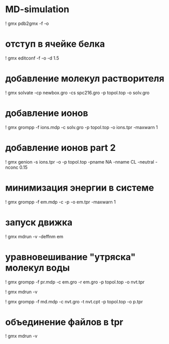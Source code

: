 # MD-simulation


! gmx pdb2gmx -f -o 
# отступ в ячейке белка
! gmx editconf -f  -o  -d 1.5
# добавление молекул растворителя
! gmx solvate -cp newbox.gro -cs spc216.gro -p topol.top -o solv.gro
# добавление ионов
! gmx grompp -f ions.mdp -c solv.gro -p topol.top -o ions.tpr -maxwarn 1
# добавление ионов part 2
! gmx genion -s ions.tpr -o -p topol.top -pname NA -nname CL -neutral -nconc 0.15
# минимизация энергии в системе
! gmx grompp -f em.mdp -c  -p -o em.tpr -maxwarn 1
# запуск движка
! gmx mdrun -v -deffnm em
# уравновешивание "утряска" молекул воды
! gmx grompp -f pr.mdp -c em.gro -r em.gro -p topol.top -o nvt.tpr

! gmx mdrun -v

! gmx grompp -f md.mdp -c nvt.gro -t nvt.cpt -p topol.top -o p.tpr
# объединение файлов в tpr
! gmx mdrun -v
